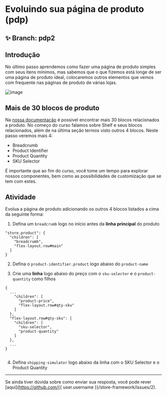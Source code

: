 # Evoluindo sua página de produto (pdp)

## :sparkles: **Branch:** pdp2

## Introdução

No último passo aprendemos como fazer uma página de produto simples com seus itens mínimos, mas sabemos que o que fizemos está longe de ser uma página de produto ideal, colocaremos outros elementos que vemos com frequente nas páginas de produto de várias lojas.

![image](https://user-images.githubusercontent.com/18701182/69391258-002e4b00-0cb1-11ea-901f-f69d9c0b3062.png)

## Mais de 30 blocos de produto

Na [nossa documentação](https://vtex.io/docs/components/product-related) é possível encontrar mais 30 blocos relacionados a produto. No começo do curso falamos sobre Shelf e seus blocos relacionados, além de na última seção termos visto outros 4 blocos. Neste passo veremos mais 4: 

- Breadcrumb
- Product Identifier
- Product Quantity
- SKU Selector

É importante que ao fim do curso, você tome um tempo para explorar nossos componentes, bem como as possibilidades de customização que se tem com estes. 

## Atividade

Evolua a página de produto adicionando os outros 4 blocos listados a cima da seguinte forma:

1. Defina um `breadcrumb` logo no início antes da **linha principal** do produto

```
"store.product": {
  "children": [
    "breadcrumb",
    "flex-layout.row#main"
  ]
}
```

2. Defina o `product-identifier.product` logo abaixo do `product-name`

3. Crie uma **linha** logo abaixo do preço com o `sku-selector` e o `product-quantity` como filhos

```
{
  ...
    "children": [ 
      "product-price",
      "flex-layout.row#qty-sku"
    ]
  },
  "flex-layout.row#qty-sku": { 
    "children": [
      "sku-selector",
      "product-quantity"
    ]
  },
  ...
}


```

4. Defina `shipping-simulator` logo abaixo da linha com o SKU Selector e o Product Quantity

----

Se ainda tiver dúvida sobre como enviar sua resposta, você pode rever [aqui](https://github.com/{{ user.username }}/store-framework/issues/2).